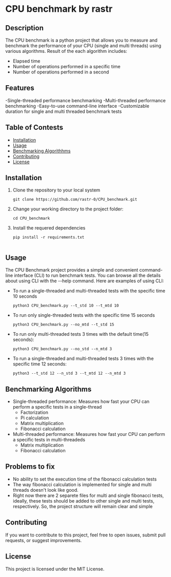 # CPU benchmark by rastr

## Description

The CPU benchmark is a python project that allows you to measure and benchmark the performance of your CPU (single and multi threads) using various algorithms.
Result of the each algorithm includes: 
  * Elapsed time
  * Number of operations performed in a specific time
  * Number of operations performed in a second

## Features

-Single-threaded performance benchmarking
-Multi-threaded performance benchmarking
-Easy-to-use command-line interface
-Customizable duration for single and multi threaded benchmark tests

## Table of Contests

- [Installation](#installation)
- [Usage](#usage)
- [Benchmarking Algorithhms](#benchmarking-algorithms)
- [Contributing](#contributing)
- [License](#lisence)

## Installation
1. Clone the repository to your local system
   ```shell
   git clone https://github.com/rastr-0/CPU_benchmark.git
2. Change your working directory to the project folder:
   ```shell
   cd CPU_benchmark
3. Install the requered dependencies
   ```shell
   pip install -r requirements.txt


## Usage
The CPU Benchmark project provides a simple and convenient command-line interface (CLI) to run benchmark tests.
You can browse all the details about using CLI with the --help command.
Here are examples of using CLI:
* To run a single-threaded and multi-threaded tests with the specific time 10 seconds
  ```shell
  python3 CPU_benchmark.py --t_std 10 --t_mtd 10
* To run only single-threaded tests with the specific time 15 seconds
  ```shell
  python3 CPU_benchmark.py --no_mtd --t_std 15
* To run only multi-threaded tests 3 times with the default time(15 seconds):
  ```shell
  python3 CPU_benchmark.py --no_std --n_mtd 3
* To run a single-threaded and multi-threaded tests 3 times with the specific time 12 seconds:
  ```shell
  python3 --t_std 12 --n_std 3 --t_mtd 12 --n_mtd 3

## Benchmarking Algorithms
* Single-threaded performance: Measures how fast your CPU can perform a specific tests in a single-thread
  * Factorization
  * Pi calculation
  * Matrix multiplication
  * Fibonacci calculation
* Multi-threaded performance: Measures how fast your CPU can perform a specific tests in multi-threadeds
  * Matrix multiplication
  * Fibonacci calculation

## Problems to fix
* No ability to set the execution time of the fibonacci calculation tests
* The way fibonacci calculation is implemented for single and multi threads doesn't look like good.
* Right now there are 2 separete files for multi and single fibonacci tests,
  ideally, these tests should be added to other single and multi tests, respectively.
  So, the project structure will remain clear and simple

## Contributing
If you want to contribute to this project, feel free to open issues, submit pull requests, or suggest improvements.

## License
This project is licensed under the MIT License.
